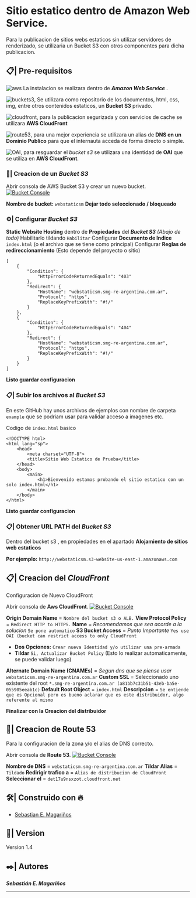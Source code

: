 # Sitio estatico dentro de Amazon Web Service.

Para la publicacion de sitios webs estaticos sin utilizar servidores de renderizado, se utilizaria un Bucket S3 con otros componentes para dicha publicacion.

## 📋| Pre-requisitos 

 ![aws](https://img.shields.io/badge/Cloud-AWS-green?style=flat&logo=amazonaws) La instalacion se realizara dentro de **_Amazon Web Service_** .

![buckets3](https://img.shields.io/badge/Repositorio-BucketS3-red?style=flat&logo=amazons3), Se utilizara como repositorio de los documentos, html, css, img, entre otros contenidos estaticos, un **Bucket S3** privado.

![cloudfront](https://img.shields.io/badge/Distribuidor-CloudFront-blue?style=flat&logo=cloudflare), para la publicacion segurizada y con servicios de cache se utilizara **AWS CloudFront**

![route53](https://img.shields.io/badge/DNS-Route53-yellow?style=flat&logo=amazon), para una mejor experiencia se utilizara un alias de **DNS en un Dominio Publico** para que el internauta acceda de forma directo o simple.

![OAI](https://img.shields.io/badge/Identidad-OAI-cyan?style=flat&logo=GreenSock), para resguardar el _bucket s3_ se utilizara una identidad de **OAI** que se utiliza en **AWS CloudFront**.


### 🚀| Creacion de un _Bucket S3_

Abrir consola de AWS Bucket S3 y crear un nuevo bucket. [![Bucket Console](https://img.shields.io/badge/Url-Bucket_S3_Console-0078D7?logo=Microsoft-edge&logoColor=white)](https://s3.console.aws.amazon.com/s3/home)

**Nombre de bucket:** `webstaticsm` 
**Dejar todo seleccionado / bloqueado**

### ⚙️| Configurar _Bucket S3_

**Static Website Hosting** dentro de **Propiedades** del **_Bucket S3_** _(Abajo de todo)_
Habilitarlo tildando `Habilitar`
Configurar **Documento de Indice** `index.html` (o el archivo que se tiene como principal) 
Configurar **Reglas de redireccionamiento** (Esto depende del proyecto o sitio)
```
[
    {
        "Condition": {
            "HttpErrorCodeReturnedEquals": "403"
        },
        "Redirect": {
            "HostName": "webstaticsm.smg-re-argentina.com.ar",
            "Protocol": "https",
            "ReplaceKeyPrefixWith": "#!/"
        }
    },
    {
        "Condition": {
            "HttpErrorCodeReturnedEquals": "404"
        },
        "Redirect": {
            "HostName": "webstaticsm.smg-re-argentina.com.ar",
            "Protocol": "https",
            "ReplaceKeyPrefixWith": "#!/"
        }
    }
]
```
**Listo guardar configuracion**

### 📋| Subir los archivos al _Bucket S3_

En este GitHub hay unos archivos de ejemplos con nombre de carpeta `example` que se podriam usar para validar acceso a imagenes etc.

Codigo de `index.html` basico

```
<!DOCTYPE html>
<html lang="sp">
    <head>
        <meta charset="UTF-8">
        <title>Sitio Web Estatico de Prueba</title>
    </head>
    <body>
        <main>
            <h1>Bienvenido estamos probando el sitio estatico con un solo index.html</h1>
        </main>
    </body>
</html>
```

**Listo guardar configuracion**

### 📋| Obtener URL PATH del _Bucket S3_

Dentro del bucket s3 , en propiedades en el apartado **Alojamiento de sitios web estaticos**

**Por ejemplo:** `http://webstaticsm.s3-website-us-east-1.amazonaws.com`


## 📋| Creacion del _CloudFront_

Configuracion de Nuevo CloudFront

Abrir consola de **Aws CloudFront**. [![Bucket Console](https://img.shields.io/badge/Url-AWS_CloudFront-0078D7?logo=Microsoft-edge&logoColor=white)](https://console.aws.amazon.com/cloudfront/v3/home)



**Origin Domain Name** = `Nombre del bucket s3 o ALB.`
**View Protocol Policy** = `Redirect HTTP to HTTPS.`
**Name** = _Recomendamos que sea acorde a la solucion_ `Se pone automatico`
**S3 Bucket Access** = _Punto Importante_ `Yes use OAI (bucket can restrict access to only CloudFront`
- **Dos Opciones:** `Crear nueva Identidad y/o utilizar una pre-armada`
- **Tildar** `Si, Actualizar Bucket Policy` (Esto lo realizar automaticamente, se puede validar luego)

**Alternate Domain Name (CNAMEs)** = _Segun dns que se piense usar_ `webstaticsm.smg-re-argentina.com.ar`
**Custom SSL** = Seleccionado uno existente del root `*.smg-re-argentina.com.ar (a81bb7c31b51-43eb-ba5e-055905eeab1c)`
**Default Root Object** = `index.html`
**Descripcion** = `Se entiende que es Opcional pero es bueno aclarar que es este distribuidor, algo referente al mismo`

**Finalizar con la Creacion del distribuidor**

## 📄| Creacion de Route 53

Para la configuracion de la zona y/o el alias de DNS correcto.

Abrir consola de **Route 53**. [![Bucket Console](https://img.shields.io/badge/Url-Route_53_Console-0078D7?logo=Microsoft-edge&logoColor=white)](https://console.aws.amazon.com/route53/home)

**Nombre de DNS** = `webstaticsm.smg-re-argentina.com.ar`
**Tildar Alias** = `Tildado`
**Redirigir trafico a** = `Alias de distribucion de CloudFront`
**Seleccionar el** = `det17u9nsxzot.cloudfront.net`

## 🛠️| Construido con 🔥

* [Sebastian E. Magariños](http://www.linkedin.com/in/smagarinos)

## 📌| Version

Version 1.4

## ✒️| Autores 

_**Sebastián E. Magariños**_


---
